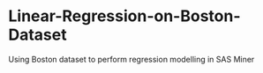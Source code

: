 # Linear-Regression-on-Boston-Dataset
Using Boston dataset to perform regression modelling in SAS Miner
